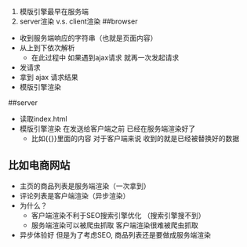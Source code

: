 1. 模版引擎最早在服务端
2. server渲染 v.s. client渲染
##browser    
- 收到服务端响应的字符串（也就是页面内容）
- 从上到下依次解析
  - 在此过程中 如果遇到ajax请求 就再一次发起请求
- 发请求
- 拿到 ajax 请求结果
- 模版引擎渲染

##server
- 读取index.html
- 模版引擎渲染 在发送给客户端之前 已经在服务端渲染好了 
  + 比如{{}}里面的内容 对于客户端来说 收到的就是已经被替换好的数据

## 比如电商网站 
- 主页的商品列表是服务端渲染（一次拿到）
- 评论列表是客户端渲染（异步渲染）
- 为什么？
  - 客户端渲染不利于SEO搜索引擎优化 （搜索引擎搜不到）
  - 服务端渲染可以被爬虫抓取 客户端渲染很难被爬虫抓取
- 异步体验好 但是为了考虑SEO, 商品列表还是要做成服务端渲染
